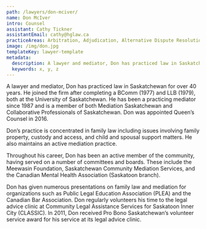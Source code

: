 ```yaml
---
path: /lawyers/don-mciver/
name: Don McIver
intro: Counsel
assistant: Cathy Tickner
assistantEmail: cathy@hglaw.ca
practiceAreas: Arbitration, Adjudication, Alternative Dispute Resolution, Administrative Law, Civil Litigation
image: /img/don.jpg
templateKey: lawyer-template
metadata:
  description: A lawyer and mediator, Don has practiced law in Saskatchewan for over 40 years. He joined the firm after completing a BComm (1977) and LLB (1979), both at the University of Saskatchewan. He has been a practicing mediator since 1987 and is a member of both Mediation Saskatchewan and Collaborative Professionals of Saskatchewan. Don was appointed Queen’s Counsel in 2016.
  keywords: x, y, z
---
```

A lawyer and mediator, Don has practiced law in Saskatchewan for over 40 years. He joined the
firm after completing a BComm (1977) and LLB (1979), both at the University of Saskatchewan.
He has been a practicing mediator since 1987 and is a member of both Mediation Saskatchewan
and Collaborative Professionals of Saskatchewan. Don was appointed Queen’s Counsel in 2016.

Don’s practice is concentrated in family law including issues involving family property, custody
and access, and child and spousal support matters. He also maintains an active mediation
practice.

Throughout his career, Don has been an active member of the community, having served on a
number of committees and boards. These include the Meewasin Foundation, Saskatchewan
Community Mediation Services, and the Canadian Mental Health Association (Saskatoon
branch).

Don has given numerous presentations on family law and mediation for organizations such as Public Legal Education Association (PLEA) and the Canadian Bar Association. Don regularly volunteers his time to the legal advice clinic at Community Legal Assistance Services for Saskatoon Inner City (CLASSIC). In 2011, Don received Pro Bono Saskatchewan’s volunteer service award for his service at its legal advice clinic.
